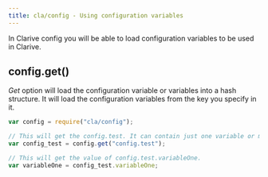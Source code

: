 ```yaml
---
title: cla/config - Using configuration variables
---
```


In Clarive config you will be able to load configuration variables to be used in Clarive.

## config.get()

*Get* option will load the configuration variable or variables into a hash structure. It will load the configuration
variables from the key you specify in it.

```javascript
var config = require("cla/config");

// This will get the config.test. It can contain just one variable or more.
var config_test = config.get("config.test");

// This will get the value of config.test.variableOne.
var variableOne = config_test.variableOne;
```
